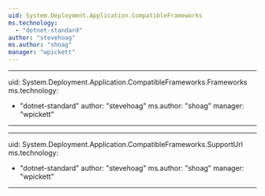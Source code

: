 ```yaml
---
uid: System.Deployment.Application.CompatibleFrameworks
ms.technology: 
  - "dotnet-standard"
author: "stevehoag"
ms.author: "shoag"
manager: "wpickett"
---
```


---
uid: System.Deployment.Application.CompatibleFrameworks.Frameworks
ms.technology: 
  - "dotnet-standard"
author: "stevehoag"
ms.author: "shoag"
manager: "wpickett"
---

---
uid: System.Deployment.Application.CompatibleFrameworks.SupportUrl
ms.technology: 
  - "dotnet-standard"
author: "stevehoag"
ms.author: "shoag"
manager: "wpickett"
---
